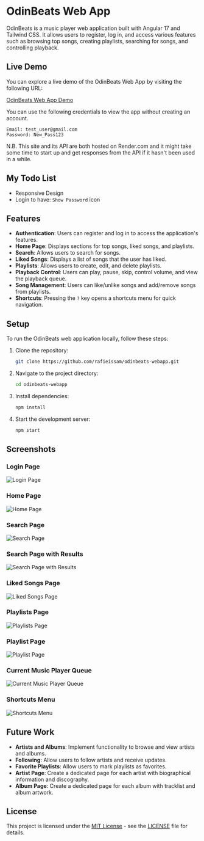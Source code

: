 # OdinBeats Web App

OdinBeats is a music player web application built with Angular 17 and Tailwind CSS. It allows users to register, log in, and access various features such as browsing top songs, creating playlists, searching for songs, and controlling playback.

## Live Demo

You can explore a live demo of the OdinBeats Web App by visiting the following URL:

[OdinBeats Web App Demo](https://odinbeats-webapp.onrender.com)

You can use the following credentials to view the app without creating an account.
```
Email: test_user@gmail.com
Password: New_Pass123
```

N.B. This site and its API are both hosted on Render.com and it might take some time to start up and get responses from the API if it hasn't been used in a while.

## My Todo List

- Responsive Design
- Login to have: `Show Password` icon

## Features

- **Authentication**: Users can register and log in to access the application's features.
- **Home Page**: Displays sections for top songs, liked songs, and playlists.
- **Search**: Allows users to search for songs.
- **Liked Songs**: Displays a list of songs that the user has liked.
- **Playlists**: Allows users to create, edit, and delete playlists.
- **Playback Control**: Users can play, pause, skip, control volume, and view the playback queue.
- **Song Management**: Users can like/unlike songs and add/remove songs from playlists.
- **Shortcuts**: Pressing the `?` key opens a shortcuts menu for quick navigation.

## Setup

To run the OdinBeats web application locally, follow these steps:

1. Clone the repository:

   ```bash
   git clone https://github.com/rafieissam/odinbeats-webapp.git
   ```

2. Navigate to the project directory:

   ```bash
   cd odinbeats-webapp
   ```

3. Install dependencies:

   ```bash
   npm install
   ```

4. Start the development server:

   ```bash
   npm start
   ```

## Screenshots

### Login Page
![Login Page](screenshots/login-page.png)

### Home Page
![Home Page](screenshots/home-page.png)

### Search Page
![Search Page](screenshots/search-page.png)

### Search Page with Results
![Search Page with Results](screenshots/search-results.png)

### Liked Songs Page
![Liked Songs Page](screenshots/liked-songs-page.png)

### Playlists Page
![Playlists Page](screenshots/playlists-page.png)

### Playlist Page
![Playlist Page](screenshots/playlist-page.png)

### Current Music Player Queue
![Current Music Player Queue](screenshots/queue.png)

### Shortcuts Menu
![Shortcuts Menu](screenshots/shortcuts-menu.png)

## Future Work

- **Artists and Albums**: Implement functionality to browse and view artists and albums.
- **Following**: Allow users to follow artists and receive updates.
- **Favorite Playlists**: Allow users to mark playlists as favorites.
- **Artist Page**: Create a dedicated page for each artist with biographical information and discography.
- **Album Page**: Create a dedicated page for each album with tracklist and album artwork.

## License

This project is licensed under the [MIT License](https://opensource.org/licenses/MIT) - see the [LICENSE](LICENSE) file for details.

